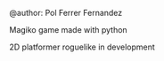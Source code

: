 @author: Pol Ferrer Fernandez

Magiko game made with python

2D platformer roguelike in development
